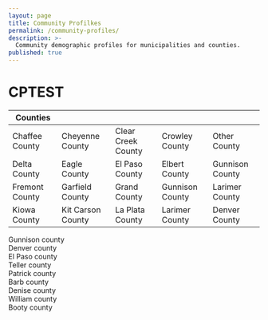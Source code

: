 ```yaml
---
layout: page
title: Community Profilkes
permalink: /community-profiles/
description: >-
  Community demographic profiles for municipalities and counties.
published: true
---
```


# CPTEST

| Counties       	|                   	|                    	|                 	|                 	|
|----------------	|-------------------	|--------------------	|-----------------	|-----------------	|
| Chaffee County 	| Cheyenne County   	| Clear Creek County 	| Crowley County  	| Other County    	|
| Delta County   	| Eagle County      	| El Paso County     	| Elbert County   	| Gunnison County 	|
| Fremont County 	| Garfield County   	| Grand County       	| Gunnison County 	| Larimer County  	|
| Kiowa County   	| Kit Carson County 	| La Plata County    	| Larimer County  	| Denver County   	|






<div class="newspaper">
Gunnison county <br />
Denver county<br />
El Paso county<br />
Teller county<br />
Patrick county<br />
Barb county<br />
Denise county<br />
William county<br />
Booty county<br />
</div>
